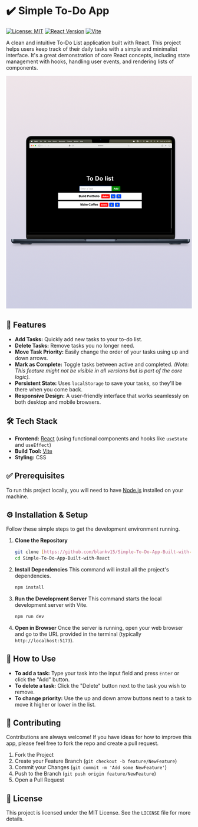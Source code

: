 # ✔️ Simple To-Do App

[![License: MIT](https://img.shields.io/badge/License-MIT-yellow.svg)](https://opensource.org/licenses/MIT)
[![React Version](https://img.shields.io/badge/react-^18.2.0-blue.svg)](https://reactjs.org/)
[![Vite](https://img.shields.io/badge/built%20with-Vite-purple.svg)](https://vitejs.dev/)

A clean and intuitive To-Do List application built with React. This project helps users keep track of their daily tasks with a simple and minimalist interface. It's a great demonstration of core React concepts, including state management with hooks, handling user events, and rendering lists of components.

![To-Do App Demo](https://github.com/blankv15/Simple-To-Do-App-Built-with-React/blob/main/assets/1.png)

## 🚀 Features

* **Add Tasks:** Quickly add new tasks to your to-do list.
* **Delete Tasks:** Remove tasks you no longer need.
* **Move Task Priority:** Easily change the order of your tasks using up and down arrows.
* **Mark as Complete:** Toggle tasks between active and completed. *(Note: This feature might not be visible in all versions but is part of the core logic).*
* **Persistent State:** Uses `localStorage` to save your tasks, so they'll be there when you come back.
* **Responsive Design:** A user-friendly interface that works seamlessly on both desktop and mobile browsers.

## 🛠️ Tech Stack

* **Frontend:** [React](https://reactjs.org/) (using functional components and hooks like `useState` and `useEffect`)
* **Build Tool:** [Vite](https://vitejs.dev/)
* **Styling:** CSS

## ✅ Prerequisites

To run this project locally, you will need to have [Node.js](https://nodejs.org/en/download/) installed on your machine.

## ⚙️ Installation & Setup

Follow these simple steps to get the development environment running.

1.  **Clone the Repository**
    ```sh
    git clone [https://github.com/blankv15/Simple-To-Do-App-Built-with-React](https://github.com/blankv15/Simple-To-Do-App-Built-with-React)
    cd Simple-To-Do-App-Built-with-React
    ```

2.  **Install Dependencies**
    This command will install all the project's dependencies.
    ```sh
    npm install
    ```

3.  **Run the Development Server**
    This command starts the local development server with Vite.
    ```sh
    npm run dev
    ```

4.  **Open in Browser**
    Once the server is running, open your web browser and go to the URL provided in the terminal (typically `http://localhost:5173`).

## 📖 How to Use

* **To add a task:** Type your task into the input field and press `Enter` or click the "Add" button.
* **To delete a task:** Click the "Delete" button next to the task you wish to remove.
* **To change priority:** Use the up and down arrow buttons next to a task to move it higher or lower in the list.

## 🤝 Contributing

Contributions are always welcome! If you have ideas for how to improve this app, please feel free to fork the repo and create a pull request.

1.  Fork the Project
2.  Create your Feature Branch (`git checkout -b feature/NewFeature`)
3.  Commit your Changes (`git commit -m 'Add some NewFeature'`)
4.  Push to the Branch (`git push origin feature/NewFeature`)
5.  Open a Pull Request

## 📄 License

This project is licensed under the MIT License. See the `LICENSE` file for more details.